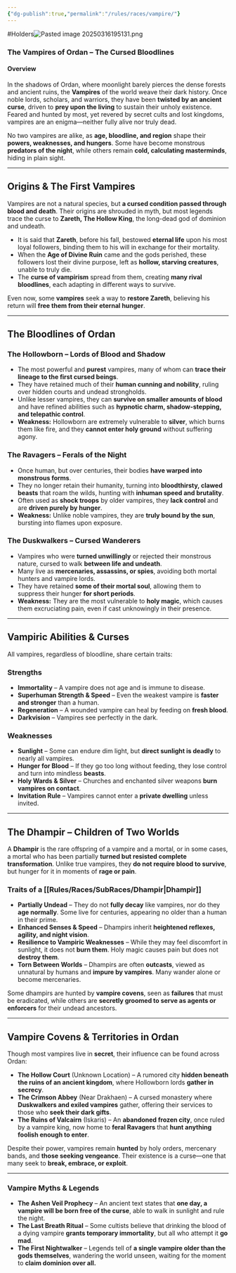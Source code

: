 ```yaml
---
{"dg-publish":true,"permalink":"/rules/races/vampire/"}
---
```


#Holders![Pasted image 20250316195131.png](/img/user/Images/Pasted%20image%2020250316195131.png)
### **The Vampires of Ordan – The Cursed Bloodlines**

#### **Overview**

In the shadows of Ordan, where moonlight barely pierces the dense forests and ancient ruins, the **Vampires** of the world weave their dark history. Once noble lords, scholars, and warriors, they have been **twisted by an ancient curse**, driven to **prey upon the living** to sustain their unholy existence. Feared and hunted by most, yet revered by secret cults and lost kingdoms, vampires are an enigma—neither fully alive nor truly dead.

No two vampires are alike, as **age, bloodline, and region** shape their **powers, weaknesses, and hungers**. Some have become monstrous **predators of the night**, while others remain **cold, calculating masterminds**, hiding in plain sight.

---

## **Origins & The First Vampires**

Vampires are not a natural species, but **a cursed condition passed through blood and death**. Their origins are shrouded in myth, but most legends trace the curse to **Zareth, The Hollow King**, the long-dead god of dominion and undeath.

- It is said that **Zareth**, before his fall, bestowed **eternal life** upon his most loyal followers, binding them to his will in exchange for their mortality.
- When the **Age of Divine Ruin** came and the gods perished, these followers lost their divine purpose, left as **hollow, starving creatures**, unable to truly die.
- The **curse of vampirism** spread from them, creating **many rival bloodlines**, each adapting in different ways to survive.

Even now, some **vampires** seek a way to **restore Zareth**, believing his return will **free them from their eternal hunger**.

---

## **The Bloodlines of Ordan**

### **The Hollowborn** – Lords of Blood and Shadow

- The most powerful and **purest** vampires, many of whom can **trace their lineage to the first cursed beings**.
- They have retained much of their **human cunning and nobility**, ruling over hidden courts and undead strongholds.
- Unlike lesser vampires, they can **survive on smaller amounts of blood** and have refined abilities such as **hypnotic charm, shadow-stepping, and telepathic control**.
- **Weakness:** Hollowborn are extremely vulnerable to **silver**, which burns them like fire, and they **cannot enter holy ground** without suffering agony.

### **The Ravagers** – Ferals of the Night

- Once human, but over centuries, their bodies **have warped into monstrous forms**.
- They no longer retain their humanity, turning into **bloodthirsty, clawed beasts** that roam the wilds, hunting with **inhuman speed and brutality**.
- Often used as **shock troops** by older vampires, they **lack control** and are **driven purely by hunger**.
- **Weakness:** Unlike noble vampires, they are **truly bound by the sun**, bursting into flames upon exposure.

### **The Duskwalkers** – Cursed Wanderers

- Vampires who were **turned unwillingly** or rejected their monstrous nature, cursed to walk **between life and undeath**.
- Many live as **mercenaries, assassins, or spies**, avoiding both mortal hunters and vampire lords.
- They have retained **some of their mortal soul**, allowing them to suppress their hunger **for short periods**.
- **Weakness:** They are the most vulnerable to **holy magic**, which causes them excruciating pain, even if cast unknowingly in their presence.

---

## **Vampiric Abilities & Curses**

All vampires, regardless of bloodline, share certain traits:

### **Strengths**

- **Immortality** – A vampire does not age and is immune to disease.
- **Superhuman Strength & Speed** – Even the weakest vampire is **faster and stronger** than a human.
- **Regeneration** – A wounded vampire can heal by feeding on **fresh blood**.
- **Darkvision** – Vampires see perfectly in the dark.

### **Weaknesses**

- **Sunlight** – Some can endure dim light, but **direct sunlight is deadly** to nearly all vampires.
- **Hunger for Blood** – If they go too long without feeding, they lose control and turn into mindless **beasts**.
- **Holy Wards & Silver** – Churches and enchanted silver weapons **burn vampires on contact**.
- **Invitation Rule** – Vampires cannot enter a **private dwelling** unless invited.

---

## **The Dhampir – Children of Two Worlds**

A **Dhampir** is the rare offspring of a vampire and a mortal, or in some cases, a mortal who has been partially **turned but resisted complete transformation**. Unlike true vampires, they **do not require blood to survive**, but hunger for it in moments of **rage or pain**.

### **Traits of a [[Rules/Races/SubRaces/Dhampir\|Dhampir]]**

- **Partially Undead** – They do not **fully decay** like vampires, nor do they **age normally**. Some live for centuries, appearing no older than a human in their prime.
- **Enhanced Senses & Speed** – Dhampirs inherit **heightened reflexes, agility, and night vision**.
- **Resilience to Vampiric Weaknesses** – While they may feel discomfort in sunlight, it does not **burn them**. Holy magic causes pain but does not **destroy them**.
- **Torn Between Worlds** – Dhampirs are often **outcasts**, viewed as unnatural by humans and **impure by vampires**. Many wander alone or become mercenaries.

Some dhampirs are hunted by **vampire covens**, seen as **failures** that must be eradicated, while others are **secretly groomed to serve as agents or enforcers** for their undead ancestors.

---

## **Vampire Covens & Territories in Ordan**

Though most vampires live in **secret**, their influence can be found across Ordan:

- **The Hollow Court** (Unknown Location) – A rumored city **hidden beneath the ruins of an ancient kingdom**, where Hollowborn lords **gather in secrecy**.
- **The Crimson Abbey** (Near Drakhaen) – A cursed monastery where **Duskwalkers and exiled vampires** gather, offering their services to those who **seek their dark gifts**.
- **The Ruins of Valcairn** (Iskaris) – An **abandoned frozen city**, once ruled by a vampire king, now home to **feral Ravagers** that **hunt anything foolish enough to enter**.

Despite their power, vampires remain **hunted** by holy orders, mercenary bands, and **those seeking vengeance**. Their existence is a curse—one that many seek to **break, embrace, or exploit**.

---

### **Vampire Myths & Legends**

- **The Ashen Veil Prophecy** – An ancient text states that **one day, a vampire will be born free of the curse**, able to walk in sunlight and rule the night.
- **The Last Breath Ritual** – Some cultists believe that drinking the blood of a dying vampire **grants temporary immortality**, but all who attempt it **go mad**.
- **The First Nightwalker** – Legends tell of **a single vampire older than the gods themselves**, wandering the world unseen, waiting for the moment to **claim dominion over all.**